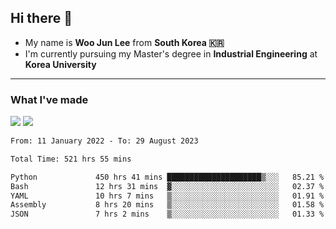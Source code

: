 ## Hi there 👋

- My name is **Woo Jun Lee** from **South Korea 🇰🇷**
- I'm currently pursuing my Master's degree in **Industrial Engineering** at **Korea University**

---

### What I've made

<a href="https://share.streamlit.io/tomtom1103/kuiai_hackathon_2022/main/JL_app.py"><img src="https://img.shields.io/badge/Journey Lee-161B22?style=for-the-badge&logo=streamlit&logoColor=FF4B4B"/></a> <a href="https://jeon-100.github.io/Dangzang/"><img src="https://img.shields.io/badge/당신을 위한 장학금, 당장!-161B22?style=for-the-badge&logo=react&logoColor=#61DAFB"/></a>

<!--START_SECTION:waka-->

```txt
From: 11 January 2022 - To: 29 August 2023

Total Time: 521 hrs 55 mins

Python             450 hrs 41 mins █████████████████████▒░░░   85.21 %
Bash               12 hrs 31 mins  ▓░░░░░░░░░░░░░░░░░░░░░░░░   02.37 %
YAML               10 hrs 7 mins   ▒░░░░░░░░░░░░░░░░░░░░░░░░   01.91 %
Assembly           8 hrs 20 mins   ▒░░░░░░░░░░░░░░░░░░░░░░░░   01.58 %
JSON               7 hrs 2 mins    ▒░░░░░░░░░░░░░░░░░░░░░░░░   01.33 %
```

<!--END_SECTION:waka-->
